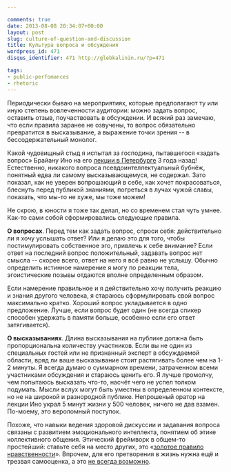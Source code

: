 ```yaml
---

comments: true
date: 2013-08-08 20:34:07+00:00
layout: post
slug: culture-of-question-and-discussion
title: Культура вопроса и обсуждения
wordpress_id: 471
disqus_identifier: 471 http://glebkalinin.ru/?p=471

tags:
- public-perfomances
- rhetoric
---
```


Периодически бываю на мероприятиях, которые предполагают ту или иную степень вовлеченности аудитории: можно задать вопрос, оставить отзыв, поучаствовать в обсуждении. И всякий раз замечаю, что если правила заранее не озвучены, то вопрос обязательно превратится в высказывание, а выражение точки зрения -- в бессодержательный монолог. 

Какой чудовищный стыд я испытал за господина, пытавшегося «задать вопрос» Брайану Ино на его [лекции в Петербурге](http://glebkalinin.ru/brian-eno/) 3 года назад! Естественно, никакого вопроса псевдоинтеллектуальный бубнёж, понятный едва ли самому высказывающемуся, не содержал. Зато показал, как не уверен вопрошающий в себе, как хочет покрасоваться, блеснуть перед публикой знаниями, погреться в лучах чужой славы, показать, что мы-то не хуже, мы тоже можем!

Не скрою, в юности я тоже так делал, но со временем стал чуть умнее. Как-то сами собой сформировались следующие правила.

**О вопросах**. Перед тем как задать вопрос, спроси себя: действительно ли я хочу услышать ответ? Или я делаю это для того, чтобы постимулировать собственное эго, привлечь к себе внимание? Если ответ на последний вопрос положительный, задавать вопрос нет смысла -- скорее всего, ответ на него я всё равно не услышу. Обычно определить истинное намерение я могу по реакции тела, эгоистические позывы отдаются вполне определенным образом.

Если намерение правильное и я действительно хочу получить реакцию и знания другого человека, я стараюсь сформулировать свой вопрос максимально кратко. Хороший вопрос укладывается в одно предложение. Лучше, если вопрос будет один (не всегда спикер способен удержать в памяти больше, особенно если его ответ затягивается).

**О высказываниях**. Длина высказывания на публике должна быть пропорциональна количеству участников. Если вы не один из специальных гостей или не признанный эксперт в обсуждаемой области, вряд ли ваше высказывание стоит растягивать более чем на 1-2 минуты. Я всегда думаю о суммарном времени, затраченном всеми участниками обсуждения и стараюсь ценить его. Я лучше промолчу, чем попытаюсь высказать что-то, насчёт чего не успел толком подумать. Мысли вслух могут быть уместны в определенном контексте, но не на широкой и разнородной публике. Непрошеный оратор на лекции Ино украл 5 минут жизни у 500 человек, ничего не дав взамен. По-моему, это вероломный поступок. 

Похоже, что навыки ведения здоровой дискуссии и задавания вопроса связаны с развитием эмоционального интеллекта, понятием об этике коллективного общения. Этический фреймворк в общем-то простейший: ставьте себя на место других, это «[золотое правило нравственности](http://ru.wikipedia.org/wiki/%D0%97%D0%BE%D0%BB%D0%BE%D1%82%D0%BE%D0%B5_%D0%BF%D1%80%D0%B0%D0%B2%D0%B8%D0%BB%D0%BE_%D0%BD%D1%80%D0%B0%D0%B2%D1%81%D1%82%D0%B2%D0%B5%D0%BD%D0%BD%D0%BE%D1%81%D1%82%D0%B8#.D0.92.D0.B8.D0.B4.D1.8B_.D0.B7.D0.BE.D0.BB.D0.BE.D1.82.D0.BE.D0.B3.D0.BE_.D0.BF.D1.80.D0.B0.D0.B2.D0.B8.D0.BB.D0.B0)». Впрочем, для его претворения в жизнь нужна ещё и трезвая самооценка, а это [не всегда возможно](http://ru.wikipedia.org/wiki/%D0%AD%D1%84%D1%84%D0%B5%D0%BA%D1%82_%D0%94%D0%B0%D0%BD%D0%BD%D0%B8%D0%BD%D0%B3%D0%B0_%E2%80%94_%D0%9A%D1%80%D1%8E%D0%B3%D0%B5%D1%80%D0%B0).
